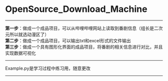# OpenSource_Download_Machine
****
**第一步**：做成一个成品项目，可以从哔哩哔哩网站上读取到番剧信息（组长是二次元所以就选动漫区了）  
**第二步**：做成一个成品项目，可以输出txt和excel形式的文件输出  
**第三步**：做成一个具有图形化界面的成品项目，将番剧的相关信息进行对比，并且实现数据可视化  
****
Example.py是学习过程中练习用，随意更改  
****
